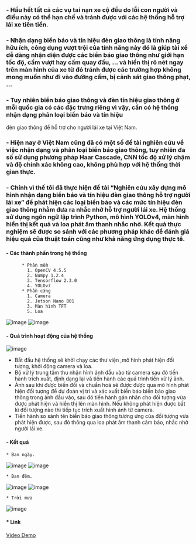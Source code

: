 ### - Hầu hết tất cả các vụ tai nạn xe cộ đều do lỗi con người và điều này có thể hạn chế và tránh được với các hệ thống hỗ trợ lái xe tiên tiến.
### - Nhận dạng biển báo và tín hiệu đèn giao thông là tính năng hữu ích, công dụng vượt trội của tính năng này đó là giúp tài xế dễ dàng nhận diện được các biển báo giao thông như giới hạn tốc độ, cấm vượt hay cấm quay đầu, … và hiển thị rõ nét ngay trên màn hình của xe từ đó tránh được các trường hợp không mong muốn như đi vào đường cấm, bị cảnh sát giao thông phạt, …
### - Tuy nhiên biển báo giao thông và đèn tín hiệu giao thông ở mỗi quốc gia có các đặc trưng riêng vì vậy, cần có hệ thống nhận dạng phân loại biển báo và tín hiệu
đèn giao thông để hỗ trợ cho người lái xe tại Việt Nam.
### - Hiện nay ở Việt Nam cũng đã có một số đề tài nghiên cứu về việc nhận dạng và phân loại biển báo giao thông, tuy nhiên đa số sử dụng phương pháp Haar Cascade, CNN tốc độ xử lý chậm và độ chính xác không cao, không phù hợp với hệ thống thời gian thực.
### - Chính vì thế tôi đã thực hiện đề tài **“Nghiên cứu xây dựng mô hình nhận dạng biển báo và tín hiệu đèn giao thông hỗ trợ người lái xe”** để phát hiện các loại biển báo và các mức tín hiệu đèn giao thông nhằm đưa ra nhắc nhở hỗ trợ người lái xe. Hệ thống sử dụng ngôn ngữ lập trình Python, mô hình YOLOv4, màn hình hiển thị kết quả và loa phát âm thanh nhắc nhở. Kết quả thực nghiệm sẽ được so sánh với các phương pháp khác để đánh giá hiệu quả của thuật toán cũng như khả năng ứng dụng thực tế.

#### - Các thành phần trong hệ thống
          * Phần mềm
            1. OpenCV 4.5.5
            2. Numpy 1.2.4
            3. Tensorflow 2.3.0
            4. YOLOv7 
          * Phần cứng
            1. Camera
            2. Jetson Nano B01
            3. Màn hình TFT
            5. Loa
   ![image](https://user-images.githubusercontent.com/92384494/215694512-c3a60beb-a1ec-4bec-8417-c6d812847a12.png)
   ![image](https://user-images.githubusercontent.com/92384494/215696425-a00fafa6-b0a7-4656-89da-75eb009c0c7d.png)
            
#### - Quá trình hoạt động của hệ thống
   ![image](https://user-images.githubusercontent.com/92384494/215694715-5979b500-9ec9-4ade-8bd6-640a585abe17.png)
   
  * Bắt đầu hệ thống sẽ khởi chạy các thư viện ,mô hình phát hiện đối tượng, khởi động camera và loa.
  * Bộ xử lý trung tâm thu nhận hình ảnh đầu vào từ camera sau đó tiến hành trích xuất, định dạng lại và tiến hành các quá trình tiền xử lý ảnh.
  * Ảnh sau khi được biến đổi và chuẩn hoá sẽ được được qua mô hình phát hiện đối tượng để dự đoán vị trí và xác xuất biển báo biển báo giao thông trong ảnh đầu vào, sau đó tiến hành gán nhãn cho đối tượng vừa được phát hiện và hiển thị lên màn hình. Nếu không phát hiện được bất kì đối tượng nào thì tiếp tục trích xuất hình ảnh từ camera.
  * Tiến hành so sánh tên biển báo giao thông tương ứng của đối tượng vừa phát hiện được, sau đó thông qua loa phát âm thanh cảm báo, nhắc nhở người lái xe.

#### - Kết quả 
    * Ban ngày.
   ![image](https://user-images.githubusercontent.com/92384494/215695320-dcfd0b2c-54a8-473a-8355-bc2c33f9abdc.png)
   ![image](https://user-images.githubusercontent.com/92384494/215695394-90ab99a7-84b1-4a73-9ea1-cc726aa45e72.png)
   
    * Ban đêm.
   ![image](https://user-images.githubusercontent.com/92384494/215695486-ac0417ba-74d5-4847-b66d-871072d84bd7.png)
   ![image](https://user-images.githubusercontent.com/92384494/215695582-f590bfa8-d96a-45bf-9860-4ccad180f66c.png)
   
    * Trời mưa
   ![image](https://user-images.githubusercontent.com/92384494/215695754-98f3b4bc-b9f6-4940-b778-5deaebc066ac.png)
#### * Link
   [Video Demo](https://www.youtube.com/watch?v=PS8wE31Du1Q)
